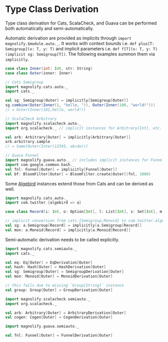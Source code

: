 Type Class Derivation
=====================

Type class derivation for Cats, ScalaCheck, and Guava can be performed both automatically and semi-automatically.

Automatic derivation are provided as implicits through `import magnolify.$module.auto._`.  It works with context bounds i.e. `def plus[T: Semigroup](x: T, y: T)` and implicit parameters i.e. `def f[T](x: T, y: T)(implicit sg: Semigroup[T])`. The following examples summon them via `implicitly`.

```scala
case class Inner(int: Int, str: String)
case class Outer(inner: Inner)

// Cats Semigroup
import magnolify.cats.auto._
import cats._

val sg: Semigroup[Outer] = implicitly[Semigroup[Outer]]
sg.combine(Outer(Inner(1, "hello, ")), Outer(Inner(100, "world!")))
// = Outer(Inner(101,hello, world!))

// ScalaCheck Arbitrary
import magnolify.scalacheck.auto._
import org.scalacheck._ // implicit instances for Arbitrary[Int], etc.

val arb: Arbitrary[Outer] = implicitly[Arbitrary[Outer]]
arb.arbitrary.sample
// = Some(Outer(Inter(12345, abcde)))

// Guava Funnel
import magnolify.guava.auto._ // includes implicit instances for Funnel[Int], etc.
import com.google.common.hash._
val fnl: Funnel[Outer] = implicitly[Funnel[Outer]]
val bf: BloomFilter[Outer] = BloomFilter.create[Outer](fnl, 1000)
```

Some [Algebird](https://github.com/twitter/algebird) instances extend those from Cats and can be derived as well.

```scala
import magnolify.cats.auto._
import com.twitter.{algebird => a}

case class Record(i: Int, o: Option[Int], l: List[Int], s: Set[Int], m: Map[String, Int])

// implicit conversion from cats.{Semigroup,Monoid} to com.twitter.algebird.{Semigroup,Monoid}
val sg: a.Semigroup[Record] = implicitly[a.Semigroup[Record]]
val mon: a.Monoid[Record] = implicitly[a.Monoid[Record]]
```

Semi-automatic derivation needs to be called explicitly.

```scala
import magnolify.cats.semiauto._
import cats._

val eq: Eq[Outer] = EqDerivation[Outer]
val hash: Hash[Outer] = HashDerivation[Outer]
val sg: Semigroup[Outer] = SemigroupDerivation[Outer]
val mon: Monoid[Outer] = MonoidDerivation[Outer]

// this fails due to missing `Group[String]` instance
val group: Group[Outer] = GroupDerivation[Outer]

import magnolify.scalacheck.semiauto._
import org.scalacheck._

val arb: Arbitrary[Outer] = ArbitraryDerivation[Outer]
val cogen: Cogen[Outer] = CogenDerivation[Outer]

import magnolify.guava.semiauto._

val fnl: Funnel[Outer] = FunnelDerivation[Outer]
```
